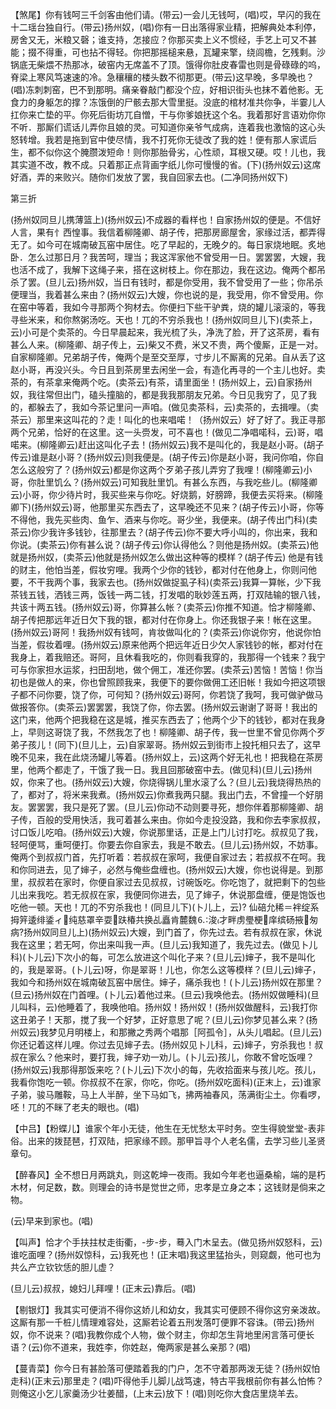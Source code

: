<!-- { "loadSidebar": true } -->
【煞尾】你有钱呵三千剑客由他们请。(带云)一会儿无钱呵，(唱)哎，早闪的我在十二瑶台独自行。(带云)扬州奴，(唱)你有一日出落得家业精，把解典处本利停，房舍又无，米粮又磬；谁支持，怎接应？你那买卖上义不惯经，手艺上可又不甚能；掇不得重，可也拈不得轻。你把那摇槌来悬，瓦罐来擎，绕闾檐，乞残剩。沙锅底无柴煨不热那冰，破窑内无席盖不了顶。饿得你肚皮春雷也则是骨碌碌的呜，脊梁上寒风笃速速的冷。急穰穰的楼头数不彻那更。(带云)这早晚，多早晚也？(唱)冻刺刺窑，巴不到那明。痛亲眷敲门都没个应，好相识街头也抹不着他影。无食力的身躯怎的撑？冻饿倒的尸骸去那大雪里挺。没底的棺材准共你争，半霎儿人扛你来亡垫的平。你死后街坊兀自憎，干与你爹娘抚这个名。我着那好言语劝你你不听．那厮们谎话儿弄你且娘的灵。可知道你亲爷气成病，连着我也激恼的这心头怒转增。我若是拖到官中使尽情，我不打死你无徒改了我的姓！便有那人家谎后生，都不似你这个腌臜泼短命！则你那胎骨劣，心性顽，耳根又硬。哎！儿也，我其实道不改，教不成。只着那正点背画字纸儿你可慢慢的省。(下)(扬州奴云)这席好酒，弄的来败兴。随你们发放了罢，我自回家去也。(二净同扬州奴下)


第三折

(扬州奴同旦儿携薄篮上)(扬州奴云)不成器的看样也！自家扬州奴的便是。不信好人言，果有忄西惶事。我信着柳隆卿、胡子传，把那房廊屋舍，家缘过活，都弄得无了。如今可在城南破瓦窑中居住。吃了早起的，无晚夕的。每日家烧地眠。炙地卧．怎么过那日月？我苦呵，理当；我这浑家他不曾受用一日。罢罢罢，大嫂，我也活不成了，我解下这绳子来，搭在这树枝上。你在那边，我在这边。俺两个都吊杀了罢。(旦儿云)扬州奴，当日有钱时，都是你受用，我不曾受用了一些；你吊杀便理当，我着甚么来由？(扬州奴云)大嫂，你也说的是，我受用，你不曾受用。你在窑中等着，我如今寻那两个狗材去。你便扫下些干驴粪，烧的罐儿滚滚的，等我寻些米来，和你熬粥汤吃。天也！兀的不穷杀我也！(扬州奴同旦儿下)(卖茶上，云)小可是个卖茶的。今日早晨起来，我光梳了头，净洗了脸，开了这茶房，看有甚么人来。(柳隆卿、胡子传上，云)柴又不费，米又不贵，两个傻厮，正是一对。自家柳隆卿。兄弟胡子传，俺两个是至交至厚，寸步儿不厮离的兄弟。自从丢了这赵小哥，再没兴头。今日且到茶房里去闲坐一会，有造化再寻的一个主儿也好。卖茶的，有茶拿来俺两个吃。(卖茶云)有茶，请里面坐！(扬州奴上，云)自家扬州奴，我往常但出门，磕头撞脑的，都是我我那朋友兄弟。今日见我穷了，见了我的，都躲去了，我如今茶记里问一声咱。(做见卖茶科，云)卖茶的，去揖哩。（卖茶云）那里来这叫花的？走！叫化的也来唱喏！（扬州奴云）好了好了。我正寻那两个兄弟，恰好的在这里。这一头赍发，可不喜也！(做见二净唱喏科，云)哥，唱喏来。(柳隆卿云)赶出这叫化子去！(扬州奴云)我不是叫化的，我是赵小哥。(胡子传云)谁是赵小哥？(扬州奴云)则我便是。(胡子传云)你是赵小哥，我问你咱，你自怎么这般穷了？(扬州奴云)都是你这两个歹弟子孩儿弄穷了我哩！(柳隆卿云)小哥，你肚里饥么？(扬州奴云)可知我肚里饥。有甚么东西，与我吃些儿。(柳隆卿云)小哥，你少待片时，我买些来与你吃。好烧鹅，好膀蹄，我便去买将来。(柳隆卿下)(扬州奴云)哥，他那里买东西去了，这早晚还不见来？(胡子传云)小哥，你等不得他，我先买些肉、鱼乍、酒来与你吃。哥少坐，我便来。(胡子传出门科)(卖茶云)你少我许多钱钞，往那里去？(胡子传云)你不要大呼小叫的，你出来，我和你说。(卖茶云)你有甚么说？(胡子传云)你认得他么？则他是扬州奴。(卖茶云)他就是扬州奴，(卖茶云)他就是扬州奴怎么做出这种等的模样？(胡子传云)
他是有钱的财主，他怕当差，假妆穷哩。我两个少你的钱钞，都对付在他身上，你则问他要，不干我两个事，我家去也。(扬州奴做捉虱子科)(卖茶云)我算一算帐，少下我茶钱五钱，洒钱三两，饭钱一两二钱，打发唱的耿妙莲五两，打双陆输的银八钱，共该十两五钱。(扬州奴云)哥，你算甚么帐？(卖茶云)你推不知道。恰才柳隆卿、胡子传把那远年近日欠下我的银，都对付在你身上。你还我银子来！帐在这里。(扬州奴云)哥阿！我扬州奴有钱呵，肯妆做叫化的？(卖茶云)你说你穷，他说你怕当差，假妆着哩。(扬州奴云)原来他两个把远年近日少欠人家钱钞的帐，都对付在我身上，着我赔还。哥阿，且休看我吃的，你则看我穿的，我那得一个钱来？我宁可与你家担水运浆，扫田刮地，做个佣工，准还你罢。(卖茶云)苦恼！苦恼！你当初也是做人的来，你也曾照顾我来，我便下的要你做佣工还旧帐！我如今把这项银子都不问你要，饶了你，可何知？(扬州奴云)哥阿，你若饶了我呵，我可做驴做马做报答你。(卖茶云)罢罢罢，我饶了你，你去罢。(扬州奴云谢谢了哥哥！我出的这门来，他两个把我稳在这是城，推买东西去了；他两个少下的钱钞，都对在我身上，早则这哥饶了我，不然我怎了也！柳隆卿、胡子传，我一世里不曾见你两个歹弟子孩儿！(同下)(旦儿上，云)自家翠哥。扬州奴云到街市上投托相只去了，这早晚不见来，我在此烧汤罐儿等着。(扬州奴上，云)这两个好无礼也！把我稳在茶房里，他两个都走了，干饿了我一日。我且回那破窑中去。(做见科)(旦儿云)扬州奴，你来了也。(扬州奴云)大嫂，你烧得锅儿里水滚了么？(旦儿云)我烧得热热的了，都对了，将米来我煮。(扬州奴云)你煮我两只腿。我出门去，不曾撞一个好朋友。罢罢罢，我只是死了罢。(旦儿云)你动不动则要寻死，想你伴着那柳隆卿、胡子传，百般的受用快活，我可着甚么来由。你如今走投没路，我和你去李家叔叔，讨口饭儿吃咱。(扬州奴云)大嫂，你说那里话，正是上门儿讨打吃。叔叔见了我，轻呵便骂，重呵便打。你要去你自家去，我是不敢去。(旦儿云)扬州奴，不妨事。俺两个到叔叔门首，先打听着：若叔叔在家呵，我便自家过去；若叔叔不在呵。我和你同进去，见了婶子，必然与俺些盘缠也。(扬州奴云)大嫂，你也说得是。到那里，叔叔若在家时，你便自家过去见叔叔，讨碗饭吃。你吃饱了，就把剩下的包些儿出来我吃。若无叔叔在家，我便同你进去，见了婶子，休说那盘缠，便是饱饭也吃他一顿。天也！兀的不穷杀我也！(同旦儿下)(卜儿上，云)?
仙碚允稀＝袢绽系拇笄逶绯鋈ィ纯慈罩辛耍趺椿共换乩矗肯麓魏⒍浚才畔虏璺梗庠缤砀掖匆病?扬州奴同旦儿上)(扬州奴云)大嫂，到门首了，你先过去。若有叔叔在家，休说我在这里；若无呵，你出来叫我一声。(旦儿云)我知道了，我先过去。(做见卜儿科)(卜儿云)下次小的每，可怎么放进这个叫化子来？(旦儿云)婶子，我不是叫化的，我是翠哥。(卜儿云)呀，你是翠哥！儿也，你怎么这等模样？(旦儿云)婶子，我如今和扬州奴在城南破瓦窑中居住。婶子，痛杀我也！(卜儿云)扬州奴在那里？(旦云)扬州奴在门首哩。(卜儿云)着他过来。(旦云)我唤他去。(扬州奴做睡科)(旦儿叫科，云)他睡着了，我唤他咱。扬州奴！扬州奴！(扬州奴做醒科，云)我打你这丑弟子！天那，搅了我一个好梦，正好意思了呢？(旦儿云)你梦见甚么来？(扬州奴云)我梦见月明楼上，和那撇之秀两个唱那［阿孤令］，从头儿唱起。(旦儿云)你还记着这样儿哩。你过去见婶子去。(扬州奴见卜儿科，云)婶子，穷杀我也！叔叔在家么？他来时，要打我，婶子劝一劝儿。(卜儿云)孩儿，你敢不曾吃饭哩？(扬州奴云)我那得那饭来吃？(卜儿云)下次小的每，先收拾面来与孩儿吃。孩儿，我看你饱吃一顿。你叔叔不在家，你吃，你吃。(扬州奴吃面科)(正末上，云)谁家子弟，骏马雕鞍，马上人半醉，坐下马如飞，拂两袖春风，荡满街尘土。你看啰，呸！兀的不眯了老夫的眼也。(唱)

【中吕】【粉蝶儿】谁家个年小无徒，他生在无忧愁太平时务。空生得貌堂堂-表非俗。出来的拨琵琶，打双陆，把家缘不顾。那甲旨寻个人老名儒，去学习些儿圣贤章句。

【醉春风】全不想日月两跳丸，则这乾坤一夜雨。我如今年老也逼桑榆，端的是朽木材，何足数，数。则理会的诗书是觉世之师，忠孝是立身之本；这钱财是倘来之物。

(云)早来到家也。(唱)

【叫声】恰才个手扶拄杖走街衢，-步-步，蓦入门木呈去。(做见扬州奴怒科，云)谁吃面哩？(扬州奴惊科，云)我死也！(正末唱)我这里猛抬头，则窥觑，他可也为共么产立钦钦恁的胆儿虚？

(旦儿云)叔叔，媳妇儿拜哩！(正末云)靠后。(唱)

【剔银灯】我其实可便消不得你这娇儿和幼女，我其实可便顾不得你这穷亲泼故。这厮有那一千桩儿情理难容处，这厮若论着五刑发落叮便罪不容诛。(带云)扬州奴，你不说来？(唱)我教你成个人物，做个财主，你却怎生背地里闲言落可便长语？(云)你不道来，我姓李，你姓赵，俺两家是甚么亲那？(唱)

【蔓青菜】你今日有甚脸落可便踏着我的门户，怎不守着那两泼无徒？(扬州奴怕走科)(正末云)那里走？(唱)吓得他手儿脚儿战笃速，特古平我根前你有甚么怕怖？则俺这小乞儿家羹汤少壮姜醋，(上末云)放下！(唱)则吃你大食店里烧羊去。

